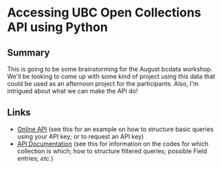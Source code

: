 # Accessing UBC Open Collections API using Python

## Summary

This is going to be some brainstorming for the August bcdata workshop. We'll be
looking to come up with some kind of project using this data that could be used
as an afternoon project for the participants. Also, I'm intrigued about what we
can make the API do!

## Links

* [Online API](https://open.library.ubc.ca/research) (see this for an example
  on how to structure basic queries using your API key; or to request an API key)
* [API Documentation](https://open.library.ubc.ca/docs) (see this for
  information on the codes for which collection is which; how to structure
  filtered queries; possible Field entries; *etc.*)

